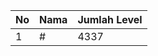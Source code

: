 | No | Nama            | Jumlah Level |
|----|-----------------|--------------|
| 1  | #    |    4337        |
